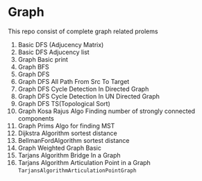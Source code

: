# Graph
This repo consist of complete graph related prolems


1. Basic DFS (Adjucency Matrix)
2. Basic DFS Adjucency list
3. Graph Basic print
4. Graph BFS 
5. Graph DFS
6. Graph DFS All Path From Src To Target
7. Graph DFS Cycle Detection In Directed Graph
8. Graph DFS Cycle Detection In UN Directed Graph
9. Graph DFS TS(Topological Sort)
10. Graph Kosa Rajus Algo Finding number of strongly connected components
11. Graph Prims Algo for finding MST
12. Dijkstra Algorithm sortest distance
13. BellmanFordAlgorithm sortest distance
14. Graph Weighted Graph Basic
15. Tarjans Algorithm Bridge In a Graph
16. Tarjans Algorithm Articulation Point in a Graph `TarjansAlgorithmArticulationPointGraph`
